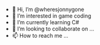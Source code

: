 - 👋 Hi, I’m @wheresjonnygone
- 👀 I’m interested in game coding
- 🌱 I’m currently learning C#
- 💞️ I’m looking to collaborate on ...
- 📫 How to reach me ...

<!---
wheresjonnygone/wheresjonnygone is a ✨ special ✨ repository because its `README.md` (this file) appears on your GitHub profile.
You can click the Preview link to take a look at your changes.
--->
